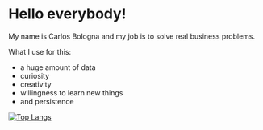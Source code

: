 # Hello everybody! 

My name is Carlos Bologna and my job is to solve real business problems. 

What I use for this: 
* a huge amount of data
* curiosity
* creativity
* willingness to learn new things 
* and persistence

[![Top Langs](https://github-readme-stats.vercel.app/api/top-langs/?username=carlos-bologna)](https://github.com/anuraghazra/github-readme-stats)
